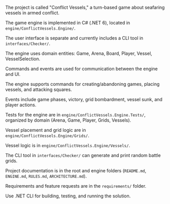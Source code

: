 The project is called "Conflict Vessels," a turn-based game about seafaring vessels in armed conflict.

The game engine is implemented in C# (.NET 6), located in `engine/ConflictVessels.Engine/`.

The user interface is separate and currently includes a CLI tool in `interfaces/Checker/`.

The engine uses domain entities: Game, Arena, Board, Player, Vessel, VesselSelection.

Commands and events are used for communication between the engine and UI.

The engine supports commands for creating/abandoning games, placing vessels, and attacking squares.

Events include game phases, victory, grid bombardment, vessel sunk, and player actions.

Tests for the engine are in `engine/ConflictVessels.Engine.Tests/`, organized by domain (Arena, Game, Player, Grids, Vessels).

Vessel placement and grid logic are in `engine/ConflictVessels.Engine/Grids/`.

Vessel logic is in `engine/ConflictVessels.Engine/Vessels/`.

The CLI tool in `interfaces/Checker/` can generate and print random battle grids.

Project documentation is in the root and engine folders (`README.md`, `ENGINE.md`, `RULES.md`, `ARCHITECTURE.md`).

Requirements and feature requests are in the `requirements/` folder.

Use .NET CLI for building, testing, and running the solution.
